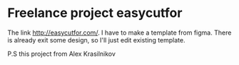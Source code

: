# Freelance project easycutfor
The link http://easycutfor.com/. I have to make a template from figma. There is already exit some design, so I'll just edit existing template.

P.S this project from Alex Krasilnikov